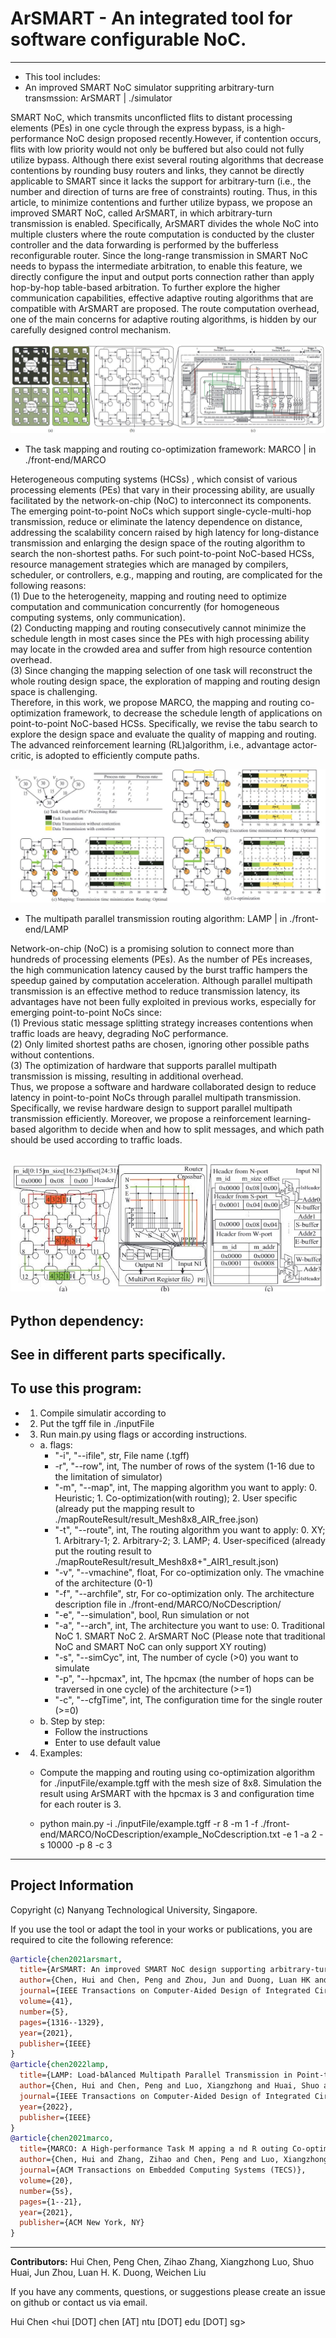 # ArSMART - An integrated tool for software configurable NoC. 
--------------------------------------------------------
- This tool includes:
- An improved SMART NoC simulator suppriting arbitrary-turn transmssion: ArSMART | ./simulator  

SMART NoC, which transmits unconflicted flits to distant processing elements (PEs) in one cycle through the express bypass, is a high-performance NoC design     proposed recently.However, if contention occurs, flits with low priority would not only be buffered but also could not fully utilize bypass. Although there exist several routing algorithms that decrease contentions by rounding busy routers and links, they cannot be directly applicable to SMART since it lacks the support for arbitrary-turn (i.e., the number and direction of turns are free of constraints) routing. Thus, in this article, to minimize contentions and further utilize bypass, we propose an improved SMART NoC, called ArSMART, in which arbitrary-turn transmission is enabled. Specifically, ArSMART divides the whole NoC into multiple clusters where the route computation is conducted by the cluster controller and the data forwarding is performed by the bufferless reconfigurable router. Since the long-range transmission in SMART NoC needs to bypass the intermediate arbitration, to enable this feature, we directly configure the input and output ports connection rather than apply hop-by-hop table-based arbitration. To further explore the higher communication capabilities, effective adaptive routing algorithms that are compatible with ArSMART are proposed. The route computation overhead, one of the main concerns for adaptive routing algorithms, is hidden by our carefully designed control mechanism. 

![ArSMART NoC Design (a). Overview of ArSMART; (b). Cluster structure; (c). Router design.](Arsmart.JPG "ArSMART")
- The task mapping and routing co-optimization framework: MARCO | in ./front-end/MARCO

Heterogeneous computing systems (HCSs) , which consist of various processing elements (PEs) that vary in their processing ability, are usually facilitated by the network-on-chip (NoC) to interconnect its components. The emerging point-to-point NoCs which support single-cycle-multi-hop transmission, reduce or eliminate the latency dependence on distance, addressing the scalability concern raised by high latency for long-distance transmission and enlarging the design space of the routing algorithm to search the non-shortest paths. For such point-to-point NoC-based HCSs, resource management strategies which are managed by compilers, scheduler, or controllers, e.g., mapping and routing, are complicated for the following reasons:  
(1) Due to the heterogeneity, mapping and routing need to optimize computation and communication concurrently (for homogeneous computing systems, only communication).  
(2) Conducting mapping and routing consecutively cannot minimize the schedule length in most cases since the PEs with high processing ability may locate in the crowded area and suffer from high resource contention overhead.  
(3) Since changing the mapping selection of one task will reconstruct the whole routing design space, the exploration of mapping and routing design space is challenging.  
Therefore, in this work, we propose MARCO, the mapping and routing co-optimization framework, to decrease the schedule length of applications on point-to-point NoC-based HCSs. Specifically, we revise the tabu search to explore the design space and evaluate the quality of mapping and routing. The advanced reinforcement learning (RL)algorithm, i.e., advantage actor-critic, is adopted to efficiently compute paths.  

![Motivation examples. (a). DAG modeled application and processing rate of different PEs; (b).Computation-aware mapping and SOTA routing; (c). Communication-aware mapping and SOTA routing; (d).Co-optimized mapping and routing](Marco.JPG "MARCO") 

- The multipath parallel transmission routing algorithm: LAMP | in ./front-end/LAMP

Network-on-chip (NoC) is a promising solution to connect more than hundreds of processing elements (PEs). As the number of PEs increases, the high communication latency caused by the burst traffic hampers the speedup gained by computation acceleration. Although parallel multipath transmission is an effective method to reduce transmission latency, its advantages have not been fully exploited in previous works, especially for emerging point-to-point NoCs since:  
(1) Previous static message splitting strategy increases contentions when traffic loads are heavy, degrading NoC performance.  
(2) Only limited shortest paths are chosen, ignoring other possible paths without contentions.  
(3) The optimization of hardware that supports parallel multipath transmission is missing, resulting in additional overhead.  
Thus, we propose a software and hardware collaborated design to reduce latency in point-to-point NoCs through parallel multipath transmission. Specifically, we revise hardware design to support parallel multipath transmission efficiently. Moreover, we propose a reinforcement learning-based algorithm to decide when and how to split messages, and which path should be used according to traffic loads.

![Illustration of hardware design. (a). Overview ofdata transmission; (b). Router design; (c) Input NI design.](Lamp.JPG "LAMP")
--------------------------------------------------------
## Python dependency:  
See in different parts specifically.
--------------------------------------------------------
## To use this program:  
*  1. Compile simulatir according to   
*  2. Put the tgff file in ./inputFile  
*  3. Run main.py using flags or according instructions.  
    * a. flags:  
        * "-i", "--ifile", str, File name (.tgff)
        * -r", "--row", int, The number of rows of the system (1-16 due to the limitation of simulator)
        * "-m", "--map", int, The mapping algorithm you want to apply: 0. Heuristic; 1. Co-optimization(with routing); 2. User specific (already put the mapping result to ./mapRouteResult/result_Mesh8x8_AIR_free.json)
        * "-t", "--route", int, The routing algorithm you want to apply: 0. XY; 1. Arbitrary-1; 2. Arbitrary-2; 3. LAMP; 4. User-specificed (already put the routing result to ./mapRouteResult/result_Mesh8x8+"_AIR1_result.json)
        * "-v", "--vmachine", float, For co-optimization only. The vmachine of the architecture (0-1)
        * "-f", "--archfile", str, For co-optimization only. The architecture description file in ./front-end/MARCO/NoCDescription/  
        * "-e", "--simulation", bool, Run simulation or not
        * "-a", "--arch", int, The architecture you want to use: 0. Traditional NoC 1. SMART NoC 2. ArSMART NoC (Please note that traditional NoC and SMART NoC can only support XY routing)
        * "-s", "--simCyc", int, The number of cycle (>0) you want to simulate
        * "-p", "--hpcmax", int, The hpcmax (the number of hops can be traversed in one cycle) of the architecture (>=1)
        * "-c", "--cfgTime", int, The configuration time for the single router (>=0)
    * b. Step by step:
        * Follow the instructions
        * Enter to use default value
* 4. Examples:
    * Compute the mapping and routing using co-optimization algorithm for ./inputFile/example.tgff with the mesh size of 8x8. Simulation the result using ArSMART with the hpcmax is 3 and configuration time for each router is 3.  

    * python main.py -i ./inputFile/example.tgff -r 8 -m 1 -f ./front-end/MARCO/NoCDescription/example_NoCdescription.txt -e 1 -a 2 -s 10000 -p 8 -c 3
--------------------------------------------------------
## Project Information

Copyright (c) Nanyang Technological University, Singapore.

If you use the tool or adapt the tool in your works or publications, you are required to cite the following reference:
```bib
@article{chen2021arsmart,
  title={ArSMART: An improved SMART NoC design supporting arbitrary-turn transmission},
  author={Chen, Hui and Chen, Peng and Zhou, Jun and Duong, Luan HK and Liu, Weichen},
  journal={IEEE Transactions on Computer-Aided Design of Integrated Circuits and Systems},
  volume={41},
  number={5},
  pages={1316--1329},
  year={2021},
  publisher={IEEE}
}
@article{chen2022lamp,
  title={LAMP: Load-bAlanced Multipath Parallel Transmission in Point-to-point NoCs},
  author={Chen, Hui and Chen, Peng and Luo, Xiangzhong and Huai, Shuo and Liu, Weichen},
  journal={IEEE Transactions on Computer-Aided Design of Integrated Circuits and Systems},
  year={2022},
  publisher={IEEE}
}
@article{chen2021marco,
  title={MARCO: A High-performance Task M apping a nd R outing Co-optimization Framework for Point-to-Point NoC-based Heterogeneous Computing Systems},
  author={Chen, Hui and Zhang, Zihao and Chen, Peng and Luo, Xiangzhong and Li, Shiqing and Liu, Weichen},
  journal={ACM Transactions on Embedded Computing Systems (TECS)},
  volume={20},
  number={5s},
  pages={1--21},
  year={2021},
  publisher={ACM New York, NY}
}
```
--------------------------------------------------------
**Contributors:**
Hui Chen, Peng Chen, Zihao Zhang, Xiangzhong Luo, Shuo Huai, Jun Zhou, Luan H. K. Duong, Weichen Liu

If you have any comments, questions, or suggestions please create an issue on github or contact us via email.

Hui Chen <hui [DOT] chen [AT] ntu [DOT] edu [DOT] sg>
